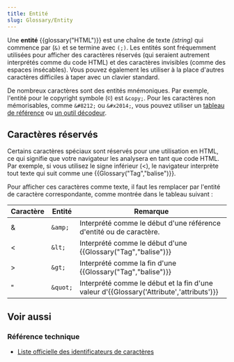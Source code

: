 ```yaml
---
title: Entité
slug: Glossary/Entity
---
```


Une **entité** {{glossary("HTML")}} est une chaîne de texte _(string)_ qui commence par (`&)` et se termine avec `(;)`. Les entités sont fréquemment utilisées pour afficher des caractères réservés (qui seraient autrement interprétés comme du code HTML) et des caractères invisibles (comme des espaces insécables). Vous pouvez également les utiliser à la place d'autres caractères difficiles à taper avec un clavier standard.

De nombreux caractères sont des entités mnémoniques. Par exemple, l'entité pour le copyright symbole (`©`) est `&copy;`. Pour les caractères non mémorisables, comme `&#8212;` ou `&#x2014;`, vous pouvez utiliser un [tableau de référence](https://dev.w3.org/html5/html-author/charref) ou [un outil décodeur](https://mothereff.in/html-entities).

## Caractères réservés

Certains caractères spéciaux sont réservés pour une utilisation en HTML, ce qui signifie que votre navigateur les analysera en tant que code HTML. Par exemple, si vous utilisez le signe inférieur (<), le navigateur interprète tout texte qui suit comme une {{Glossary("Tag","balise")}}.

Pour afficher ces caractères comme texte, il faut les remplacer par l'entité de caractère correspondante, comme montrée dans le tableau suivant :

| Caractère | Entité   | Remarque                                                                                 |
| --------- | -------- | ---------------------------------------------------------------------------------------- |
| &         | `&amp;`  | Interprété comme le début d'une référence d'entité ou de caractère.                      |
| <         | `&lt;`   | Interprété comme le début d'une {{Glossary("Tag","balise")}}                             |
| >         | `&gt;`   | Interprété comme la fin d'une {{Glossary("Tag","balise")}}                               |
| "         | `&quot;` | Interprété comme le début et la fin d'une valeur d'{{Glossary('Attribute','attributs')}} |

## Voir aussi

### Référence technique

- [Liste officielle des identificateurs de caractères](http://dev.w3.org/html5/html-author/charref)

